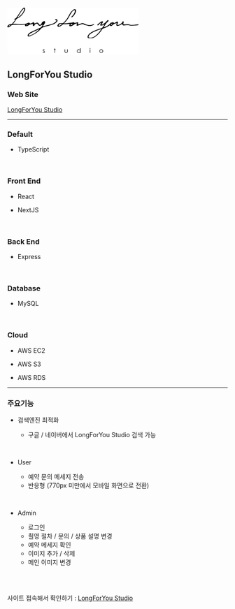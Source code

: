 <br/>

<img width="300px" src="https://raw.githubusercontent.com/ShinSeungWoo8987/longforyoustudio/main/logo.png" />

## **LongForYou Studio**

### Web Site

[LongForYou Studio](http://www.longforyoustudio.com/)

---

### Default

- TypeScript

<br/>

### Front End

- React

- NextJS

<br/>

### Back End

- Express

<br/>

### Database

- MySQL

<br/>

### Cloud

- AWS EC2

- AWS S3

- AWS RDS

---

### 주요기능

- 검색엔진 최적화

  - 구글 / 네이버에서 LongForYou Studio 검색 가능

<br/>

- User

  - 예약 문의 메세지 전송
  - 반응형 (770px 미만에서 모바일 화면으로 전환)

<br/>

- Admin

  - 로그인
  - 쵤영 절차 / 문의 / 상품 설명 변경
  - 예약 메세지 확인
  - 이미지 추가 / 삭제
  - 메인 이미지 변경

<br/>

<br/>

사이트 접속해서 확인하기 : [LongForYou Studio](http://www.longforyoustudio.com/)

<br/>

<br/>

<br/>
